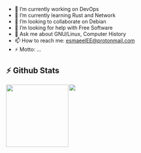 - 🔭 I’m currently working on DevOps
- 🌱 I’m currently learning Rust and Network
- 👯 I’m looking to collaborate on Debian
- 🤔 I’m looking for help with Free Software
- 💬 Ask me about GNU/Linux, Computer History
- 📫 How to reach me: esmaeelEE@protonmail.com
- ⚡ Motto: ...

## :zap: Github Stats

<div>
  <img height="170" align="left" src="https://github-readme-stats.vercel.app/api?username=esmaeelE&theme=tokyonight&show_icons=false&count_private=true&show_icons=true" />
  <img src="https://github-readme-stats.vercel.app/api/top-langs/?username=esmaeelE&theme=tokyonight&langs_count=10&layout=compact&exclude_repo=Python-notes,linux-notes,slides" />
</div>
